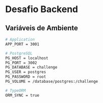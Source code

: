 # Desafio Backend

## Variáveis de Ambiente

```bash
# Application
APP_PORT = 3001

# PostgreSQL
PG_HOST = localhost
PG_PORT = 3002
PG_DATABASE = challenge
PG_USER = postgres
PG_PASSWORD = root
PG_VOLUME = /database/postgres:/challenge

# TypeORM
ORM_SYNC = true
```
